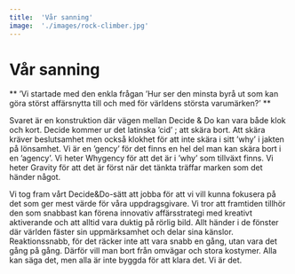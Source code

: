 ---title:	'Vår sanning'image:	'./images/rock-climber.jpg'---# Vår sanning** ’Vi startade med den enkla frågan ’Hur ser den minsta byrå ut som kan göra störst affärsnytta till och med för världens största varumärken?’ **Svaret är en konstruktion där vägen mellan Decide & Do kan vara både klok och kort. Decide kommer ur det latinska ’cid’ ; att skära bort. Att skära kräver beslutsamhet men också klokhet för att inte skära i sitt ’why’ i jakten på lönsamhet. Vi är en ’gency’ för det finns en hel del man kan skära bort i en ’agency’. Vi heter Whygency för att det är i ’why’ som tillväxt finns. Vi heter Gravity för att det är först när det tänkta träffar marken som det händer något.Vi tog fram vårt Decide&Do-sätt att jobba för att vi vill kunna fokusera på det som ger mest värde för våra uppdragsgivare. Vi tror att framtiden tillhör den som snabbast kan förena innovativ affärsstrategi med kreativt aktiverande och att alltid vara duktig på rörlig bild. Allt händer i de fönster där världen fäster sin uppmärksamhet och delar sina känslor. Reaktionssnabb, för det räcker inte att vara snabb en gång, utan vara det gång på gång. Därför vill man bort från omvägar och stora kostymer. Alla kan säga det, men alla är inte byggda för att klara det. Vi är det.